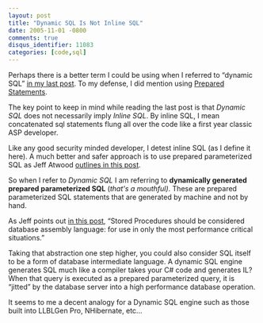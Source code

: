 ```yaml
---
layout: post
title: "Dynamic SQL Is Not Inline SQL"
date: 2005-11-01 -0800
comments: true
disqus_identifier: 11083
categories: [code,sql]
---
```

Perhaps there is a better term I could be using when I referred to
“dynamic SQL” [in my last
post](http://haacked.com/archive/2005/11/01/WhereTheProviderModelFallsShort.aspx).
To my defense, I did mention using [Prepared
Statements](http://msdn.microsoft.com/library/default.asp?url=/library/en-us/adosql/adoprg02_97qr.asp).

The key point to keep in mind while reading the last post is that
*Dynamic SQL* does not necessarily imply *Inline SQL*. By inline SQL, I
mean concatenated sql statements flung all over the code like a first
year classic ASP developer.

Like any good security minded developer, I detest inline SQL (as I
define it here). A much better and safer approach is to use prepared
parameterized SQL as Jeff Atwood [outlines in this
post](http://www.codinghorror.com/blog/archives/000275.html).

So when I refer to *Dynamic SQL* I am referring to **dynamically
generated prepared parameterized SQL** (*that's a mouthful)*. These are
prepared parameterized SQL statements that are generated by machine and
not by hand.

As Jeff points out [in this
post](http://www.codinghorror.com/blog/archives/000117.html), “Stored
Procedures should be considered database assembly language: for use in
only the most performance critical situations.”

Taking that abstraction one step higher, you could also consider SQL
itself to be a form of database intermediate language. A dynamic SQL
engine generates SQL much like a compiler takes your C\# code and
generates IL? When that query is executed as a prepared parameterized
query, it is “jitted” by the database server into a high performance
database operation.

It seems to me a decent analogy for a Dynamic SQL engine such as those
built into LLBLGen Pro, NHibernate, etc...

